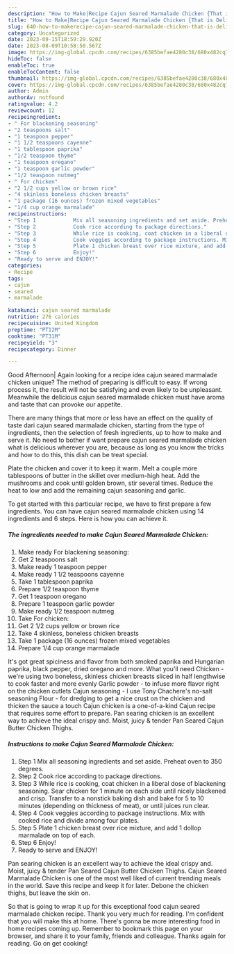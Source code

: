 ```yaml
---
description: "How to Make|Recipe Cajun Seared Marmalade Chicken {That is Delicious"
title: "How to Make|Recipe Cajun Seared Marmalade Chicken {That is Delicious"
slug: 640-how-to-makerecipe-cajun-seared-marmalade-chicken-that-is-delicious
category: Uncategorized
date: 2023-09-15T18:59:29.920Z
date: 2023-08-09T10:58:50.567Z
image: https://img-global.cpcdn.com/recipes/6385befae4280c38/680x482cq70/cajun-seared-marmalade-chicken-recipe-main-photo.jpg
hideToc: false
enableToc: true
enableTocContent: false
thumbnail: https://img-global.cpcdn.com/recipes/6385befae4280c38/680x482cq70/cajun-seared-marmalade-chicken-recipe-main-photo.jpg
cover: https://img-global.cpcdn.com/recipes/6385befae4280c38/680x482cq70/cajun-seared-marmalade-chicken-recipe-main-photo.jpg
author: Admin
authorAv: notfound
ratingvalue: 4.2
reviewcount: 12
recipeingredient:
- " For blackening seasoning"
- "2 teaspoons salt"
- "1 teaspoon pepper"
- "1 1/2 teaspoons cayenne"
- "1 tablespoon paprika"
- "1/2 teaspoon thyme"
- "1 teaspoon oregano"
- "1 teaspoon garlic powder"
- "1/2 teaspoon nutmeg"
- " For chicken"
- "2 1/2 cups yellow or brown rice"
- "4 skinless boneless chicken breasts"
- "1 package (16 ounces) frozen mixed vegetables"
- "1/4 cup orange marmalade"
recipeinstructions:
- "Step 1            Mix all seasoning ingredients and set aside. Preheat oven to 350 degrees."
- "Step 2            Cook rice according to package directions."
- "Step 3            While rice is cooking, coat chicken in a liberal dose of blackening seasoning. Sear chicken for 1 minute on each side until nicely blackened and crisp. Transfer to a nonstick baking dish and bake for 5 to 10 minutes (depending on thickness of meat), or until juices run clear."
- "Step 4            Cook veggies according to package instructions. Mix with cooked rice and divide among four plates."
- "Step 5            Plate 1 chicken breast over rice mixture, and add 1 dollop marmalade on top of each."
- "Step 6            Enjoy!"
- "Ready to serve and ENJOY!"
categories:
- Recipe
tags:
- cajun
- seared
- marmalade

katakunci: cajun seared marmalade 
nutrition: 276 calories
recipecuisine: United Kingdom
preptime: "PT12M"
cooktime: "PT31M"
recipeyield: "3"
recipecategory: Dinner

---
```



Good Afternoon| Again looking for a recipe idea cajun seared marmalade chicken unique? The method of preparing is difficult to easy. If wrong process it, the result will not be satisfying and even likely to be unpleasant. Meanwhile the delicious cajun seared marmalade chicken must have aroma and taste that can provoke our appetite.






There are many things that more or less have an effect on the quality of taste dari cajun seared marmalade chicken, starting from the type of ingredients, then the selection of fresh ingredients, up to how to make and serve it. No need to bother if want prepare cajun seared marmalade chicken what is delicious wherever you are, because as long as you know the tricks and how to do this, this dish can be treat  special.


Plate the chicken and cover it to keep it warm. Melt a couple more tablespoons of butter in the skillet over medium-high heat. Add the mushrooms and cook until golden brown, stir several times. Reduce the heat to low and add the remaining cajun seasoning and garlic.


To get started with this particular recipe, we have to first prepare a few ingredients. You can have cajun seared marmalade chicken using 14 ingredients and 6 steps. Here is how you can achieve it.

<!--inarticleads1-->

##### The ingredients needed to make Cajun Seared Marmalade Chicken:

1. Make ready  For blackening seasoning:
1. Get 2 teaspoons salt
1. Make ready 1 teaspoon pepper
1. Make ready 1 1/2 teaspoons cayenne
1. Take 1 tablespoon paprika
1. Prepare 1/2 teaspoon thyme
1. Get 1 teaspoon oregano
1. Prepare 1 teaspoon garlic powder
1. Make ready 1/2 teaspoon nutmeg
1. Take  For chicken:
1. Get 2 1/2 cups yellow or brown rice
1. Take 4 skinless, boneless chicken breasts
1. Take 1 package (16 ounces) frozen mixed vegetables
1. Prepare 1/4 cup orange marmalade


It&#39;s got great spiciness and flavor from both smoked paprika and Hungarian paprika, black pepper, dried oregano and more. What you&#39;ll need Chicken - we&#39;re using two boneless, skinless chicken breasts sliced in half lengthwise to cook faster and more evenly Garlic powder - to infuse more flavor right on the chicken cutlets Cajun seasoning - I use Tony Chachere&#39;s no-salt seasoning Flour - for dredging to get a nice crust on the chicken and thicken the sauce a touch Cajun chicken is a one-of-a-kind Cajun recipe that requires some effort to prepare. Pan searing chicken is an excellent way to achieve the ideal crispy and. Moist, juicy &amp; tender Pan Seared Cajun Butter Chicken Thighs. 

<!--inarticleads2-->

##### Instructions to make Cajun Seared Marmalade Chicken:

1. Step 1            Mix all seasoning ingredients and set aside. Preheat oven to 350 degrees.
1. Step 2            Cook rice according to package directions.
1. Step 3            While rice is cooking, coat chicken in a liberal dose of blackening seasoning. Sear chicken for 1 minute on each side until nicely blackened and crisp. Transfer to a nonstick baking dish and bake for 5 to 10 minutes (depending on thickness of meat), or until juices run clear.
1. Step 4            Cook veggies according to package instructions. Mix with cooked rice and divide among four plates.
1. Step 5            Plate 1 chicken breast over rice mixture, and add 1 dollop marmalade on top of each.
1. Step 6            Enjoy!
1. Ready to serve and ENJOY!

Pan searing chicken is an excellent way to achieve the ideal crispy and. Moist, juicy &amp; tender Pan Seared Cajun Butter Chicken Thighs. Cajun Seared Marmalade Chicken is one of the most well liked of current trending meals in the world. Save this recipe and keep it for later. Debone the chicken thighs, but leave the skin on. 

So that is going to wrap it up for this exceptional food cajun seared marmalade chicken recipe. Thank you very much for reading. I'm confident that you will make this at home. There's gonna be more interesting food in home recipes coming up. Remember to bookmark this page on your browser, and share it to your family, friends and colleague. Thanks again for reading. Go on get cooking!
